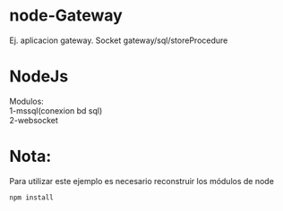 # node-Gateway
Ej. aplicacion gateway. Socket gateway/sql/storeProcedure

<h1>NodeJs</h1>
Modulos:<br>
1-mssql(conexion bd sql)<br>
2-websocket<br>

<h1>Nota:</h1>
Para utilizar este ejemplo es necesario reconstruir los módulos de node
<pre><code>npm install</pre></code>
